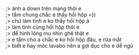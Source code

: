 ;> ảnh a down trên mạng thôi e<br>
;> tắm chung chắc e thấy hồi hộp =))<br>
;> chứ làm tình e ko thấy hồi hộp à<br>
;> làm tình cũng hồi hộp thôi e<br>
;> để hình lông mu nhìn ghê thật e<br>
;> e tắm cho a chắc e ko hồi hộp đâu, e rửa mắt<br>
;> biết e hay móc lavabo nên a gợi dục cho e dễ ngủ
